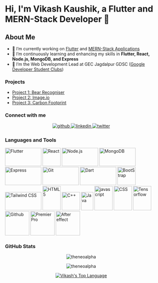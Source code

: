 # Hi, I'm Vikash Kaushik, a Flutter and MERN-Stack Developer 🚀

## About Me
 


- 🔭 I’m currently working on [Flutter](https://github.com/theneoalpha/bear_recogniser/) and [MERN-Stack Applications](https://github.com/theneoalpha/carbon_footprint)
- 🌱 I’m continuously learning and enhancing my skills in **Flutter, React, Node.js, MongoDB, and Express**
- 👯 I’m the Web Development Lead at GEC Jagdalpur GDSC ([Google Developer Student Clubs](https://developers.google.com/community/dsc))

### Projects

- [Project 1: Bear Recogniser](https://github.com/theneoalpha/bear_recogniser)
- [Project 2: Image.io](https://github.com/theneoalpha/image.io)
- [Project 3: Carbon Footprint](https://github.com/theneoalpha/carbon_footprint)

### Connect with me

<div align="center">
  <a href="https://github.com/theneoalpha" target="_blank">
    <img src="https://img.shields.io/badge/github-%2324292e.svg?&style=for-the-badge&logo=github&logoColor=white" alt="github" style="margin-bottom: 5px;" />
  </a>
  <a href="https://linkedin.com/in/theneoalpha" target="_blank">
    <img src="https://img.shields.io/badge/linkedin-%231E77B5.svg?&style=for-the-badge&logo=linkedin&logoColor=white" alt="linkedin" style="margin-bottom: 5px;" />
  </a>
  <a href="https://twitter.com/theneoalpha" target="_blank">
    <img src="https://img.shields.io/badge/twitter-%2300acee.svg?&style=for-the-badge&logo=twitter&logoColor=white" alt="twitter" style="margin-bottom: 5px;" />
  </a>
</div>

### Languages and Tools

<p align="left">
  <img src="https://storage.googleapis.com/cms-storage-bucket/ec64036b4eacc9f3fd73.svg" alt="Flutter" width="120" height="60"/>
  <img src="https://upload.wikimedia.org/wikipedia/commons/thumb/a/a7/React-icon.svg/768px-React-icon.svg.png" alt="React" width="60" height="60"/>
  <img src="https://upload.wikimedia.org/wikipedia/commons/thumb/d/d9/Node.js_logo.svg/885px-Node.js_logo.svg.png" alt="Node.js" width="120" height="60"/>
  <img src="https://upload.wikimedia.org/wikipedia/commons/thumb/9/93/MongoDB_Logo.svg/768px-MongoDB_Logo.svg.png" alt="MongoDB" width="120" height="60"/>
  <img src="https://upload.wikimedia.org/wikipedia/commons/6/64/Expressjs.png" alt="Express" width="120" height="60"/>
  <img src="https://upload.wikimedia.org/wikipedia/commons/thumb/e/e0/Git-logo.svg/768px-Git-logo.svg.png?20160811101906" alt="Git" width="120" height="60"/>
   <img src="https://upload.wikimedia.org/wikipedia/commons/thumb/f/fe/Dart_programming_language_logo.svg/768px-Dart_programming_language_logo.svg.png" alt="Dart" width="120" height="60"/>
     <img src="https://upload.wikimedia.org/wikipedia/commons/thumb/b/b2/Bootstrap_logo.svg/768px-Bootstrap_logo.svg.png" alt="BootStrap" width="60" height="60"/>
     <img src="https://upload.wikimedia.org/wikipedia/commons/thumb/d/d5/Tailwind_CSS_Logo.svg/768px-Tailwind_CSS_Logo.svg.png?20230715030042" alt="Tailwind CSS" width="120" height="60"/>
     <img src="https://upload.wikimedia.org/wikipedia/commons/thumb/6/61/HTML5_logo_and_wordmark.svg/768px-HTML5_logo_and_wordmark.svg.png" alt="HTML 5" width="60" height="80"/>
     <img src="https://upload.wikimedia.org/wikipedia/commons/thumb/1/18/ISO_C%2B%2B_Logo.svg/459px-ISO_C%2B%2B_Logo.svg.png" alt="C++" width="60" height="60"/>
   <img src="https://upload.wikimedia.org/wikipedia/de/thumb/e/e1/Java-Logo.svg/364px-Java-Logo.svg.png?20061221200047" alt="Java" width="40" height="60"/>
   <img src="https://upload.wikimedia.org/wikipedia/commons/thumb/9/99/Unofficial_JavaScript_logo_2.svg/768px-Unofficial_JavaScript_logo_2.svg.png?20141107110902" alt="javascript" width="60" height="80"/>
   <img src="https://upload.wikimedia.org/wikipedia/commons/thumb/d/d5/CSS3_logo_and_wordmark.svg/544px-CSS3_logo_and_wordmark.svg.png" alt="CSS" width="60" height="80"/>
   <img src="https://upload.wikimedia.org/wikipedia/commons/2/2d/Tensorflow_logo.svg" alt="Tensorflow" width="60" height="80"/>
  <img src="https://upload.wikimedia.org/wikipedia/commons/thumb/9/91/Octicons-mark-github.svg/900px-Octicons-mark-github.svg.png" alt="Github" width="80" height="80" />

 <img src="https://upload.wikimedia.org/wikipedia/commons/thumb/4/40/Adobe_Premiere_Pro_CC_icon.svg/768px-Adobe_Premiere_Pro_CC_icon.svg.png" alt="Premier Pro" width="80" height="80" />
 <img src="https://upload.wikimedia.org/wikipedia/commons/thumb/c/cb/Adobe_After_Effects_CC_icon.svg/768px-Adobe_After_Effects_CC_icon.svg.png" alt="After effect" width="80" height="80"/>
</p>

### GitHub Stats

<p align="center">
  <img align="center" src="https://github-readme-stats.vercel.app/api?username=theneoalpha&langs_count=8&count_private=true&layout=compact&theme=react&hide_border=true&bg_color=0D1117&show_icons=true&locale=en" alt="theneoalpha" />
</p>

<p align="center">
  <img align="center" src="https://github-readme-streak-stats.herokuapp.com/?user=theneoalpha&&langs_count=8&count_private=true&layout=compact&theme=react&hide_border=true&bg_color=0D1117" alt="theneoalpha" />
</p>

<p align="center">
  <a href="https://github.com/yourusername/github-readme-stats">
    <img alt="Vikash's Top Language" src="https://github-readme-stats.vercel.app/api/top-langs/?username=theneoalpha&langs_count=8&count_private=true&layout=compact&theme=react&hide_border=true&bg_color=0D1117" />
  </a>
</p>

